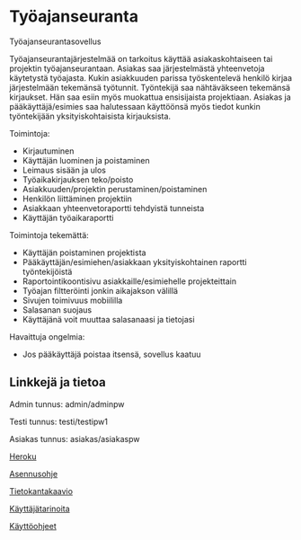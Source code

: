 # Työajanseuranta
Työajanseurantasovellus

Työajanseurantajärjestelmää on tarkoitus käyttää asiakaskohtaiseen tai projektin työajanseurantaan. Asiakas saa järjestelmästä yhteenvetoja käytetystä työajasta. Kukin asiakkuuden parissa työskentelevä henkilö kirjaa järjestelmään tekemänsä työtunnit. Työntekijä saa nähtäväkseen tekemänsä kirjaukset. Hän saa esiin myös muokattua ensisijaista projektiaan. Asiakas ja pääkäyttäjä/esimies saa halutessaan käyttöönsä 
myös tiedot kunkin työntekijään yksityiskohtaisista kirjauksista.

Toimintoja:
* Kirjautuminen
* Käyttäjän luominen ja poistaminen
* Leimaus sisään ja ulos
* Työaikakirjauksen teko/poisto
* Asiakkuuden/projektin perustaminen/poistaminen
* Henkilön liittäminen projektiin
* Asiakkaan yhteenvetoraportti tehdyistä tunneista
* Käyttäjän työaikaraportti

Toimintoja tekemättä:
* Käyttäjän poistaminen projektista
* Pääkäyttäjän/esimiehen/asiakkaan yksityiskohtainen raportti työntekijöistä
* Raportointikoontisivu asiakkaille/esimiehelle projekteittain
* Työajan filtteröinti jonkin aikajakson välillä
* Sivujen toimivuus mobiililla
* Salasanan suojaus
* Käyttäjänä voit muuttaa salasanaasi ja tietojasi

Havaittuja ongelmia:
* Jos pääkäyttäjä poistaa itsensä, sovellus kaatuu

## Linkkejä ja tietoa

Admin tunnus: admin/adminpw

Testi tunnus: testi/testipw1

Asiakas tunnus: asiakas/asiakaspw

[Heroku](https://tsoha-tyoajanseuranta.herokuapp.com/)

[Asennusohje](https://github.com/sebazai/tsoha-tyoajanseuranta/blob/master/documentation/asennusohje.md)

[Tietokantakaavio](https://github.com/sebazai/tsoha-tyoajanseuranta/blob/master/documentation/databasediagram.md)

[Käyttäjätarinoita](https://github.com/sebazai/tsoha-tyoajanseuranta/blob/master/documentation/userstories.md)

[Käyttöohjeet](https://github.com/sebazai/tsoha-tyoajanseuranta/blob/master/documentation/kayttoohje.md)
